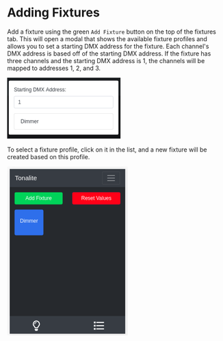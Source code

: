 # Adding Fixtures

Add a fixture using the green `Add Fixture` button on the top of the fixtures tab. This will open a modal that shows the available fixture profiles and allows you to set a starting DMX address for the fixture. Each channel's DMX address is based off of the starting DMX address. If the fixture has three channels and the starting DMX address is 1, the channels will be mapped to addresses 1, 2, and 3.

![Fixture profiles modal](../images/fixture_profiles_modal.png)

To select a fixture profile, click on it in the list, and a new fixture will be created based on this profile.

![Fixture added](../images/fixture_added.png)
